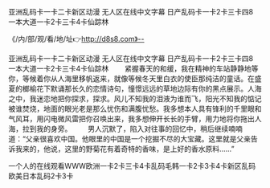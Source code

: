 亚洲乱码卡一卡二卡新区动漫
无人区在线中文字幕
日产乱码卡一卡2卡三卡四8
一本大道一卡2卡三卡4卡仙踪林


《/内/部/观/看/地/址👉http://d8s8.com》--

亚洲乱码卡一卡二卡新区动漫
无人区在线中文字幕
日产乱码卡一卡2卡三卡四8
一本大道一卡2卡三卡4卡仙踪林
　　紧握春天的和缓，我在精神的车站静静地等你，等候着你从人海里移帆返来，就像等候冬天里白衣的使臣那纯洁的童话。在盛夏的榔榆花下默诵那长久的恋情诗句，憧憬远远的草地边际有你的黑点展示。人海之中，我迷恋地把你探求，探求。风儿不知我的泪液为谁而飞，阳光不知我的惦记被谁焚烧，地面的眼光老是那么忧伤和满腹忧愁。我多想本人具有锋利的千里眼和气风耳，用闪电微风雷把你召唤出来，我多想伸开长长的手臂，用力地将你拖出人海，拉到我的身旁。
　　男人沉默了，陷入对往事的回忆中，稍后继续喃喃道：“父亲很喜欢中国。他眼里的中国是一个挖掘不尽的大宝藏。这里就是父亲告诉我来的，他说，这里的野菊花有着奇特的香味，是上好的香水原料……”





一个人的在线观看WWW欧洲一卡2卡三卡4卡乱码毛韩一卡2卡3卡4卡新区乱码欧美日本乱码2卡3卡
